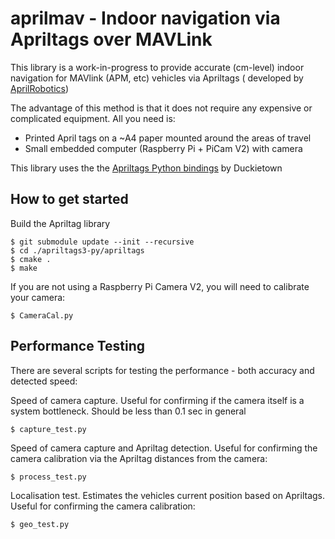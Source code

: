 # aprilmav - Indoor navigation via Apriltags over MAVLink

This library is a work-in-progress to provide accurate (cm-level)
indoor navigation for MAVlink (APM, etc) vehicles via Apriltags (
developed by [AprilRobotics](https://april.eecs.umich.edu/))

The advantage of this method is that it does not require any expensive
or complicated equipment. All you need is:
- Printed April tags on a ~A4 paper mounted around the areas of travel
- Small embedded computer (Raspberry Pi + PiCam V2) with camera

This library uses the the [Apriltags Python bindings](https://github.com/duckietown/apriltags3-py) by Duckietown

## How to get started

Build the Apriltag library

```
$ git submodule update --init --recursive
$ cd ./apriltags3-py/apriltags
$ cmake .
$ make
```

If you are not using a Raspberry Pi Camera V2, you will need to calibrate your
camera:

```
$ CameraCal.py
```

## Performance Testing

There are several scripts for testing the performance - both accuracy and
detected speed:

Speed of camera capture. Useful for confirming if the camera itself is a system
bottleneck. Should be less than 0.1 sec in general
```
$ capture_test.py
```

Speed of camera capture and Apriltag detection. Useful for confirming the camera
calibration via the Apriltag distances from the camera:
```
$ process_test.py
```

Localisation test. Estimates the vehicles current position based on Apriltags. Useful
for confirming the camera calibration:
```
$ geo_test.py
```